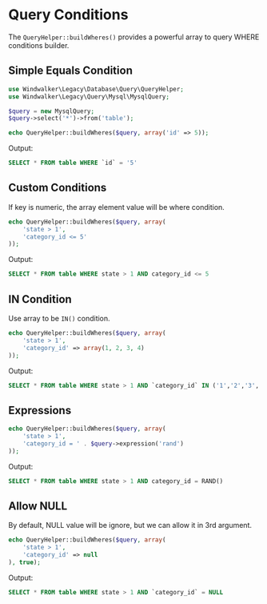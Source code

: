 # Query Conditions

The `QueryHelper::buildWheres()` provides a powerful array to query WHERE conditions builder.

## Simple Equals Condition

``` php
use Windwalker\Legacy\Database\Query\QueryHelper;
use Windwalker\Legacy\Query\Mysql\MysqlQuery;

$query = new MysqlQuery;
$query->select('*')->from('table');

echo QueryHelper::buildWheres($query, array('id' => 5));
```

Output:

``` sql
SELECT * FROM table WHERE `id` = '5'
```

## Custom Conditions

If key is numeric, the array element value will be where condition.

``` php
echo QueryHelper::buildWheres($query, array(
	'state > 1',
	'category_id <= 5'
));
```

Output:

``` sql
SELECT * FROM table WHERE state > 1 AND category_id <= 5
```

## IN Condition

Use array to be `IN()` condition.

``` php
echo QueryHelper::buildWheres($query, array(
	'state > 1',
	'category_id' => array(1, 2, 3, 4)
));
```

Output:

``` sql
SELECT * FROM table WHERE state > 1 AND `category_id` IN ('1','2','3','4')
```

## Expressions

``` php
echo QueryHelper::buildWheres($query, array(
	'state > 1',
	'category_id = ' . $query->expression('rand')
));
```

Output:

``` sql
SELECT * FROM table WHERE state > 1 AND category_id = RAND()
```

## Allow NULL

By default, NULL value will be ignore, but we can allow it in 3rd argument.

``` php
echo QueryHelper::buildWheres($query, array(
	'state > 1',
	'category_id' => null
), true);
```

Output:

``` sql
SELECT * FROM table WHERE state > 1 AND `category_id` = NULL
```


